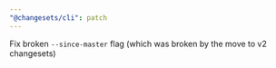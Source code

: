 ```yaml
---
"@changesets/cli": patch
---
```


Fix broken `--since-master` flag (which was broken by the move to v2 changesets)
